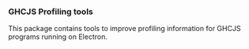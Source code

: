 ### GHCJS Profiling tools

This package contains tools to improve profiling information for GHCJS programs running
on Electron.

